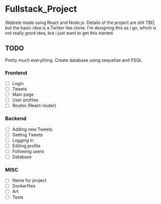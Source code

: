 # Fullstack_Project
Webiste made using React and Node.js.
Details of the project are still TBD, but the basic idea is a Twitter like clone.
I'm designing this as i go, which is not really good idea, but i just want to get this started.

## TODO
Pretty much everything.
Create database using sequelize and PSQL

### Frontend
- [ ] Login
- [ ] Tweets
- [ ] Main page
- [ ] User profiles
- [ ] Routes (React-router)

### Backend
- [ ] Adding new Tweets
- [ ] Getting Tweets
- [ ] Logging in
- [ ] Editing profile
- [ ] Following users
- [ ] Database

### MISC 
- [ ] Name for project
- [ ] Dockerfiles
- [ ] Art
- [ ] Tests